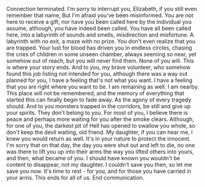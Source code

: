 Connection terminated. I'm sorry to interrupt you, Elizabeth, if you still even remember that name, But I'm afraid 
you've been misinformed. You are not here to receive a gift, nor have you been called here by the individual you
assume, although, you have indeed been called. You have all been called here, into a labyrinth of sounds and smells, 
misdirection and misfortune. A labyrinth with no exit, a maze with no prize. You don't even realize that you are
trapped. Your lust for blood has driven you in endless circles, chasing the cries of children in some unseen
chamber, always seeming so near, yet somehow out of reach, but you will never find them. None of you will. This is
where your story ends. And to you, my brave volunteer, who somehow found this job listing not intended for you,
although there was a way out planned for you, I have a feeling that's not what you want. I have a feeling that you
are right where you want to be. I am remaining as well. I am nearby. This place will not be remembered, and the 
memory of everything that started this can finally begin to fade away. As the agony of every tragedy should. And to 
you monsters trapped in the corridors, be still and give up your spirits. They don't belong to you. For most of you,
I believe there is peace and perhaps more waiting for you after the smoke clears. Although, for one of you, the 
darkest pit of Hell has opened to swallow you whole, so don't keep the devil waiting, old friend. My daughter, if 
you can hear me, I knew you would return as well. It's in your nature to protect the innocent. I'm sorry that on 
that day, the day you were shut out and left to die, no one was there to lift you up into their arms the way you
lifted others into yours, and then, what became of you. I should have known you wouldn't be content to disappear,
not my daughter. I couldn't save you then, so let me save you now. It's time to rest - for you, and for those you
have carried in your arms. This ends for all of us. End communication.
